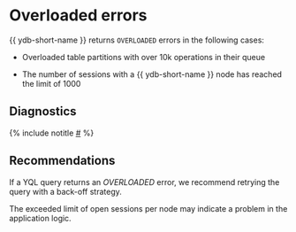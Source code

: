 # Overloaded errors

{{ ydb-short-name }} returns `OVERLOADED` errors in the following cases:

* Overloaded table partitions with over 10k operations in their queue

* The number of sessions with a {{ ydb-short-name }} node has reached the limit of 1000

## Diagnostics

{% include notitle [#](_includes/overloaded-errors.md) %}

## Recommendations

If a YQL query returns an *OVERLOADED* error, we recommend retrying the query with a back-off strategy.

The exceeded limit of open sessions per node may indicate a problem in the application logic.
